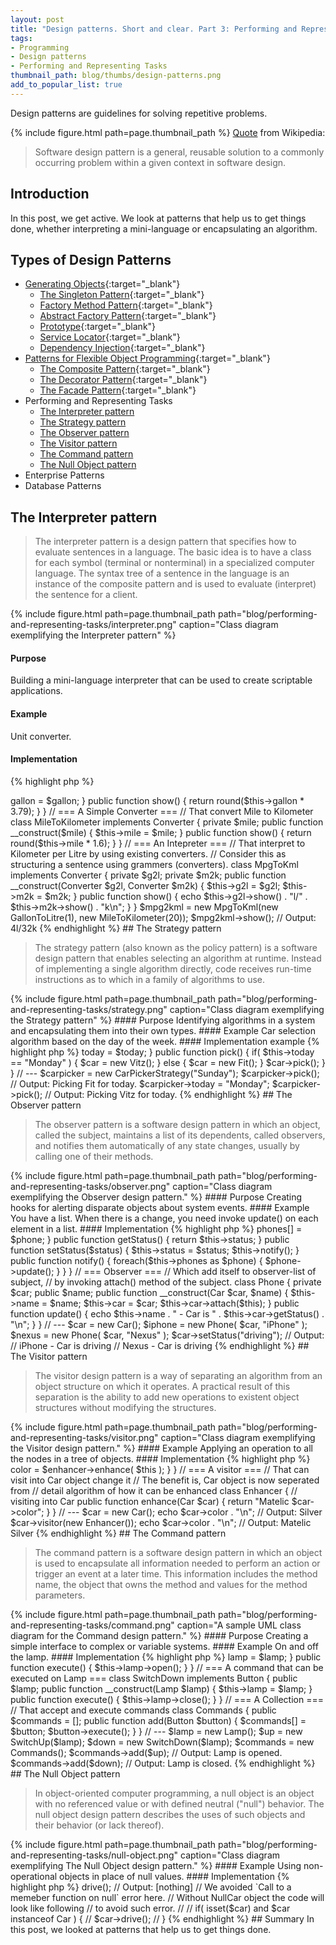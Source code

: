```yaml
---
layout: post
title: "Design patterns. Short and clear. Part 3: Performing and Representing Tasks."
tags:
- Programming
- Design patterns
- Performing and Representing Tasks
thumbnail_path: blog/thumbs/design-patterns.png
add_to_popular_list: true
---
```


Design patterns are guidelines for solving repetitive problems.

{% include figure.html path=page.thumbnail_path %}
[Quote](https://en.wikipedia.org/wiki/Software_design_pattern) from Wikipedia:
<blockquote>
  <p>
  Software design pattern is a general, reusable solution to a commonly occurring problem within a given context in software design.
  </p>
</blockquote>

## Introduction

In this post, we get active. We look at patterns that help us to get things done, whether interpreting a mini-language or encapsulating an algorithm.

## Types of Design Patterns

* [Generating Objects](https://it.badykov.com/blog/2018/10/07/generating-objects){:target="_blank"}
  * [The Singleton Pattern](https://it.badykov.com/blog/2018/10/07/generating-objects/#the-singleton-pattern){:target="_blank"}
  * [Factory Method Pattern](https://it.badykov.com/blog/2018/10/07/generating-objects/#factory-method-pattern){:target="_blank"}
  * [Abstract Factory Pattern](https://it.badykov.com/blog/2018/10/07/generating-objects/#abstract-factory-pattern){:target="_blank"}
  * [Prototype](https://it.badykov.com/blog/2018/10/07/generating-objects/#prototype){:target="_blank"}
  * [Service Locator](https://it.badykov.com/blog/2018/10/07/generating-objects/#service-locator){:target="_blank"}
  * [Dependency Injection](https://it.badykov.com/blog/2018/10/07/generating-objects/#dependency-injection){:target="_blank"}
* [Patterns for Flexible Object Programming](https://it.badykov.com/blog/2018/10/14/flexible-object-programming){:target="_blank"}
  * [The Composite Pattern](https://it.badykov.com/blog/2018/10/14/flexible-object-programming/#the-composite-pattern){:target="_blank"}
  * [The Decorator Pattern](https://it.badykov.com/blog/2018/10/14/flexible-object-programming/#the-decorator-pattern){:target="_blank"}
  * [The Facade Pattern](https://it.badykov.com/blog/2018/10/14/flexible-object-programming/#the-facade-pattern){:target="_blank"}
* Performing and Representing Tasks
  * [The Interpreter pattern](#the-interpreter-pattern)
  * [The Strategy pattern](#the-strategy-pattern)
  * [The Observer pattern](#the-observer-pattern)
  * [The Visitor pattern](#the-visitor-pattern)
  * [The Command pattern](#the-command-pattern)
  * [The Null Object pattern](#the-null-object-pattern)
* Enterprise Patterns
* Database Patterns
  
## The Interpreter pattern 

<blockquote>
  <p>
 The interpreter pattern is a design pattern that specifies how to evaluate sentences in a language. 
 The basic idea is to have a class for each symbol (terminal or nonterminal) in a specialized computer language. The syntax tree of a sentence in the language is an instance of the composite pattern and is used to evaluate (interpret) the sentence for a client.
  </p>
</blockquote>
{% include figure.html path=page.thumbnail_path path="blog/performing-and-representing-tasks/interpreter.png" caption="Class diagram exemplifying the Interpreter pattern" %}

#### Purpose
 Building a mini-language interpreter that can be used to create scriptable applications.
 
#### Example 

Unit converter.

#### Implementation 

{% highlight php %}
<?php
interface Converter
{
    public function show();
}
// === A Simple Converter ===
// That convert Gallon to Litre
class GallonToLitre implements Converter
{
    private $gallon;
    public function __construct($gallon)
    {
        $this->gallon = $gallon;
    }
    public function show()
    {
        return round($this->gallon * 3.79);
    }
}
// === A Simple Converter ===
// That convert Mile to Kilometer
class MileToKilometer implements Converter
{
    private $mile;
    public function __construct($mile)
    {
        $this->mile = $mile;
    }
    public function show()
    {
        return round($this->mile * 1.6);
    }
}
// === An Intepreter ===
// That interpret to Kilometer per Litre by using existing converters.
// Consider this as structuring a sentence using grammers (converters).
class MpgToKml implements Converter
{
    private $g2l;
    private $m2k;
    public function __construct(Converter $g2l, Converter $m2k)
    {
        $this->g2l = $g2l;
        $this->m2k = $m2k;
    }
    public function show()
    {
        echo  $this->g2l->show() . "l/" . $this->m2k->show() . "k\n";
    }
}

$mpg2kml = new MpgToKml(new GallonToLitre(1), new MileToKilometer(20));
$mpg2kml->show();
// Output: 4l/32k
{% endhighlight %}

## The Strategy pattern

<blockquote>
  <p>
   The strategy pattern (also known as the policy pattern) is a software design pattern that enables selecting an algorithm at runtime. 
   Instead of implementing a single algorithm directly, code receives run-time instructions as to which in a family of algorithms to use.
  </p>
</blockquote>
{% include figure.html path=page.thumbnail_path path="blog/performing-and-representing-tasks/strategy.png" caption="Class diagram exemplifying the Strategy pattern" %}

#### Purpose

 Identifying algorithms in a system and encapsulating them into their own types.
 
####  Example

Car selection algorithm based on the day of the week.

#### Implementation example

{% highlight php %}
<?php
interface Car
{
    public function pick();
}
class Fit implements Car
{
    public function pick()
    {
        echo "Picking Fit for today.\n";
    }
}
class Vitz implements Car
{
    public function pick()
    {
        echo "Picking Vitz for today.\n";
    }
}
// === CarPickerStrategy ===
// That decide which car object to use based on the situation
// The benefit is that we can add more strategies later,
// clients doesn't have to know or change their implementation
class CarPickerStrategy
{
    public $today;
    public function __construct($today)
    {
        $this->today = $today;
    }
    public function pick()
    {
        if( $this->today == "Monday" ) {
            $car = new Vitz();
        } else {
            $car = new Fit();
        }
        $car->pick();
    }
}
// ---
$carpicker = new CarPickerStrategy("Sunday");
$carpicker->pick();
// Output: Picking Fit for today.
$carpicker->today = "Monday";
$carpicker->pick();
// Output: Picking Vitz for today.
{% endhighlight %}


## The Observer pattern

<blockquote>
  <p>
  The observer pattern is a software design pattern in which an object, called the subject, maintains a list of its dependents, called observers, and notifies them automatically of any state changes, usually by calling one of their methods.
  </p>
</blockquote>
{% include figure.html path=page.thumbnail_path path="blog/performing-and-representing-tasks/observer.png" caption="Class diagram exemplifying the Observer design pattern." %}

#### Purpose

 Creating hooks for alerting disparate objects about system events.
 
#### Example
 
 You have a list. When there is a change, you need invoke update() on each element in a list.

#### Implementation 

{% highlight php %}
<?php
// === Subject ===
// Have a observer list. When there is a change,
// iterate through observer list and invoke update()
// on each observer.
class Car
{
    protected $phones = []; // observer list
    protected $status;
    public function attach(Phone $phone)
    {
        $this->phones[] = $phone;
    }
    public function getStatus()
    {
        return $this->status;
    }
    public function setStatus($status)
    {
        $this->status = $status;
        $this->notify();
    }
    public function notify() {
        foreach($this->phones as $phone) {
            $phone->update();
        }
    }
}
// === Observer ===
// Which add itself to observer-list of subject,
// by invoking attach() method of the subject.
class Phone
{
    private $car;
    public $name;
    public function __construct(Car $car, $name)
    {
        $this->name = $name;
        $this->car = $car;
        $this->car->attach($this);
    }
    public function update()
    {
        echo $this->name . " - Car is " . $this->car->getStatus() . "\n";
    }
}
// ---
$car = new Car();
$iphone = new Phone( $car, "iPhone" );
$nexus = new Phone( $car, "Nexus" );
$car->setStatus("driving");
// Output:
// iPhone - Car is driving
// Nexus - Car is driving
{% endhighlight %}

## The Visitor pattern

<blockquote>
  <p>
   The visitor design pattern is a way of separating an algorithm from an object structure on which it operates. A practical result of this separation is the ability to add new operations to existent object structures without modifying the structures. 
  </p>
</blockquote>
{% include figure.html path=page.thumbnail_path path="blog/performing-and-representing-tasks/visitor.png" caption="Class diagram exemplifying the Visitor design pattern." %}

#### Example

 Applying an operation to all the nodes in a tree of objects.
 

#### Implementation 

{% highlight php %}
<?php
class Car
{
    public $color = "Silver";
    // accepting Enhancer as visitor
    public function visitor(Enhancer $enhancer)
    {
        $this->color = $enhancer->enhance( $this );
    }
}
// === A visitor ===
// That can visit into Car object change it
// The benefit is, Car object is now seperated from
// detail algorithm of how it can be enhanced
class Enhancer
{
    // visiting into Car
    public function enhance(Car $car)
    {
        return "Matelic $car->color";
    }
}
// ---
$car = new Car();
echo $car->color . "\n";
// Output: Silver
$car->visitor(new Enhancer());
echo $car->color . "\n";
// Output: Matelic Silver
{% endhighlight %}

## The Command pattern

<blockquote>
  <p>
  The command pattern is a software design pattern in which an object is used to encapsulate all information needed to perform an action or trigger an event at a later time. This information includes the method name, the object that owns the method and values for the method parameters.
  </p>
</blockquote>
{% include figure.html path=page.thumbnail_path path="blog/performing-and-representing-tasks/command.png" caption="A sample UML class diagram for the Command design pattern." %}

#### Purpose

 Creating a simple interface to complex or variable systems.
 
#### Example
 
On and off the lamp.

#### Implementation 

{% highlight php %}
<?php
class Lamp
{
    public function open()
    {
        echo "Lamp is opened.\n";
    }
    public function close()
    {
        echo "Lamp is closed.\n";
    }
}
interface Button
{
    public function execute();
}
// === A command that can be executed on Lamp ===
class SwitchUp implements Button
{
    public $lamp;
    public function __construct(Lamp $lamp)
    {
        $this->lamp = $lamp;
    }
    public function execute()
    {
        $this->lamp->open();
    }
}
// === A command that can be executed on Lamp ===
class SwitchDown implements Button
{
    public $lamp;
    public function __construct(Lamp $lamp)
    {
        $this->lamp = $lamp;
    }
    public function execute()
    {
        $this->lamp->close();
    }
}
// === A Collection ===
// That accept and execute commands
class Commands
{
    public $commands = [];
    public function add(Button $button)
    {
        $commands[] = $button;
        $button->execute();
    }
}
// ---
$lamp = new Lamp();
$up = new SwitchUp($lamp);
$down = new SwitchDown($lamp);
$commands = new Commands();
$commands->add($up);
// Output: Lamp is opened.
$commands->add($down);
// Output: Lamp is closed.
{% endhighlight %}

## The Null Object pattern

<blockquote>
  <p>
  In object-oriented computer programming, a null object is an object with no referenced value or with defined neutral ("null") behavior. The null object design pattern describes the uses of such objects and their behavior (or lack thereof). 
  </p>
</blockquote>
{% include figure.html path=page.thumbnail_path path="blog/performing-and-representing-tasks/null-object.png" caption="Class diagram exemplifying The Null Object design pattern." %}

#### Example

 Using non-operational objects in place of null values.

#### Implementation 

{% highlight php %}
<?php
interface Car
{
    public function drive();
}
class Fit implements Car
{
    public function drive()
    {
        echo "Driving Fit...\n";
    }
}
class Vitz implements Car
{
    public function drive()
    {
        echo "Driving Vitz...\n";
    }
}
// === Null implementation ===
// A blank implementation similar to real one
class NullCar implements Car
{
    public function drive()
    {
        //
    }
}
$name = null;
switch($name) {
    case "Fit":
        $car = new Fit(); break;
    case "Vitz":
        $car = new Vitz(); break;
    default:
        $car = new NullCar();
}
// ---
$car->drive();
// Output: [nothing]
// We avoided `Call to a memeber function on null` error here.
// Without NullCar object the code will look like following
// to avoid such error.
//
// if( isset($car) and $car instanceof Car ) {
//     $car->drive();
// }
{% endhighlight %}

## Summary

In this post, we looked at patterns that help us to get things done. 








